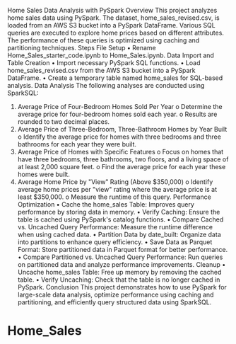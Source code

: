 Home Sales Data Analysis with PySpark
Overview
This project analyzes home sales data using PySpark. The dataset, home_sales_revised.csv, is loaded from an AWS S3 bucket into a PySpark DataFrame. Various SQL queries are executed to explore home prices based on different attributes. The performance of these queries is optimized using caching and partitioning techniques.
Steps
File Setup
•	Rename Home_Sales_starter_code.ipynb to Home_Sales.ipynb.
Data Import and Table Creation
•	Import necessary PySpark SQL functions.
•	Load home_sales_revised.csv from the AWS S3 bucket into a PySpark DataFrame.
•	Create a temporary table named home_sales for SQL-based analysis.
Data Analysis
The following analyses are conducted using SparkSQL:
1.	Average Price of Four-Bedroom Homes Sold Per Year
o	Determine the average price for four-bedroom homes sold each year.
o	Results are rounded to two decimal places.
2.	Average Price of Three-Bedroom, Three-Bathroom Homes by Year Built
o	Identify the average price for homes with three bedrooms and three bathrooms for each year they were built.
3.	Average Price of Homes with Specific Features
o	Focus on homes that have three bedrooms, three bathrooms, two floors, and a living space of at least 2,000 square feet.
o	Find the average price for each year these homes were built.
4.	Average Home Price by "View" Rating (Above $350,000)
o	Identify average home prices per "view" rating where the average price is at least $350,000.
o	Measure the runtime of this query.
Performance Optimization
•	Cache the home_sales Table: Improves query performance by storing data in memory.
•	Verify Caching: Ensure the table is cached using PySpark's catalog functions.
•	Compare Cached vs. Uncached Query Performance: Measure the runtime difference when using cached data.
•	Partition Data by date_built: Organize data into partitions to enhance query efficiency.
•	Save Data as Parquet Format: Store partitioned data in Parquet format for better performance.
•	Compare Partitioned vs. Uncached Query Performance: Run queries on partitioned data and analyze performance improvements.
Cleanup
•	Uncache home_sales Table: Free up memory by removing the cached table.
•	Verify Uncaching: Check that the table is no longer cached in PySpark.
Conclusion
This project demonstrates how to use PySpark for large-scale data analysis, optimize performance using caching and partitioning, and efficiently query structured data using SparkSQL.

# Home_Sales
